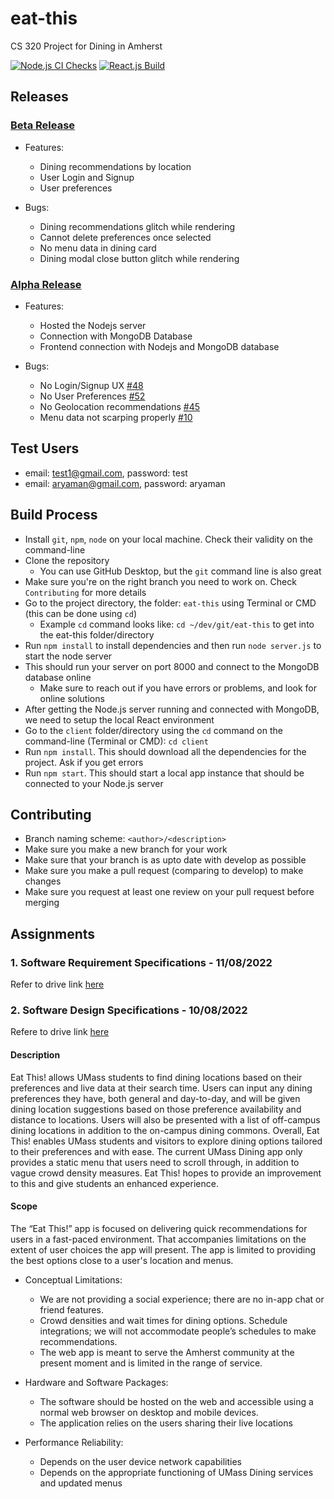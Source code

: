 # eat-this
CS 320 Project for Dining in Amherst

[![Node.js CI Checks](https://github.com/AryamanAgrawal/eat-this/actions/workflows/node.js.yml/badge.svg?branch=develop)](https://github.com/AryamanAgrawal/eat-this/actions/workflows/node.js.yml)
[![React.js Build](https://github.com/AryamanAgrawal/eat-this/actions/workflows/react.js.yml/badge.svg)](https://github.com/AryamanAgrawal/eat-this/actions/workflows/react.js.yml)


## Releases

### [Beta Release](https://github.com/users/AryamanAgrawal/projects/2)

- Features: 
  - Dining recommendations by location
  - User Login and Signup
  - User preferences

- Bugs:
  - Dining recommendations glitch while rendering
  - Cannot delete preferences once selected
  - No menu data in dining card
  - Dining modal close button glitch while rendering

### [Alpha Release](https://github.com/users/AryamanAgrawal/projects/1/views/5)

- Features:
  - Hosted the Nodejs server
  - Connection with MongoDB Database
  - Frontend connection with Nodejs and MongoDB database
  
- Bugs:
  - No Login/Signup UX [#48](/../../issues/48)
  - No User Preferences [#52](/../../issues/52)
  - No Geolocation recommendations [#45](/../../issues/45)
  - Menu data not scarping properly [#10](/../../issues/10)

## Test Users
- email: test1@gmail.com, password: test
- email: aryaman@gmail.com, password: aryaman


## Build Process
- Install `git`, `npm`, `node` on your local machine. Check their validity on the command-line
- Clone the repository
  - You can use GitHub Desktop, but the `git` command line is also great
- Make sure you're on the right branch you need to work on. Check `Contributing` for more details
- Go to the project directory, the folder: `eat-this` using Terminal or CMD (this can be done using `cd`)
  - Example `cd` command looks like: `cd ~/dev/git/eat-this` to get into the eat-this folder/directory
- Run `npm install` to install dependencies and then run `node server.js` to start the node server
- This should run your server on port 8000 and connect to the MongoDB database online
  - Make sure to reach out if you have errors or problems, and look for online solutions
- After getting the Node.js server running and connected with MongoDB, we need to setup the local React environment
- Go to the `client` folder/directory using the `cd` command on the command-line (Terminal or CMD): `cd client`
- Run `npm install`. This should download all the dependencies for the project. Ask if you get errors
- Run `npm start`. This should start a local app instance that should be connected to your Node.js server

## Contributing
- Branch naming scheme: `<author>/<description>`
- Make sure you make a new branch for your work
- Make sure that your branch is as upto date with develop as possible
- Make sure you make a pull request (comparing to develop) to make changes
- Make sure you request at least one review on your pull request before merging

## Assignments

### 1. Software Requirement Specifications - 11/08/2022

Refer to drive link [here](https://docs.google.com/document/d/1_EHqrhuLGR-dN5SB_UUuSyfDGl9PGa2b-hvZCkuTv3Q/edit?usp=sharing)

### 2. Software Design Specifications - 10/08/2022

Refere to drive link [here](https://docs.google.com/document/d/1nJ_7lThzWetma2WaJRYS9YIeebpiZum9t1St1bZ9gVY/edit?usp=sharing)

#### Description

Eat This! allows UMass students to find dining locations based on their preferences and live data at their search time. Users can input any dining preferences they have, both general and day-to-day, and will be given dining location suggestions based on those preference availability and distance to locations. Users will also be presented with a list of off-campus dining locations in addition to the on-campus dining commons. Overall, Eat This! enables UMass students and visitors to explore dining options tailored to their preferences and with ease. The current UMass Dining app only provides a static menu that users need to scroll through, in addition to vague crowd density measures. Eat This! hopes to provide an improvement to this and give students an enhanced experience. 

#### Scope

The “Eat This!” app is focused on delivering quick recommendations for users in a fast-paced environment. That accompanies limitations on the extent of user choices the app will present. The app is limited to providing the best options close to a user's location and menus. 

- Conceptual Limitations:
  - We are not providing a social experience; there are no in-app chat or friend features. 
  - Crowd densities and wait times for dining options. Schedule integrations; we will not accommodate people’s schedules to make recommendations. 
  - The web app is meant to serve the Amherst community at the present moment and is limited in the range of service.

- Hardware and Software Packages:
  - The software should be hosted on the web and accessible using a normal web browser on desktop and mobile devices. 
  - The application relies on the users sharing their live locations

- Performance Reliability:
  - Depends on the user device network capabilities
  - Depends on the appropriate functioning of UMass Dining services and updated menus
